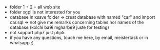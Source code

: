 * folder 1 + 2 = all web site
* folder xgpi is not interested for you
* database in xsave folder 
          => creat database with named "car" and import car.sql
          => not give me remarks concerning tables nor names of the database (kolchi ba9i mgharbe9 juste for testing)
* not support php7 just php5
* if you have any questions, touch me here, by email, meistertask or in whatsapp :)
